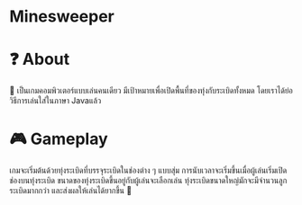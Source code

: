 # Minesweeper

# ❓ About
🏹 เป็นเกมคอมพิวเตอร์แบบเล่นคนเดียว มีเป้าหมายเพื่อเปิดพื้นที่ของทุ่งกับระเบิดทั้งหมด โดยเราได้ย่อวิธีการเล่นใส่ในภาษา Javaแล้ว

# 🎮 Gameplay
เกมจะเริ่มต้นด้วยทุ่งระเบิดที่บรรจุระเบิดในช่องต่าง ๆ แบบสุ่ม การนับเวลาจะเริ่มขึ้นเมื่อผู้เล่นเริ่มเปิดช่องบนทุ่งระเบิด ขนาดของทุ่งระเบิดขึ้นอยู่กับผู้เล่นจะเลือกเล่น ทุ่งระเบิดขนาดใหญ่มักจะมีจำนวนลูกระเบิดมากกว่า และส่งผลให้เล่นได้ยากขึ้น
🏹

